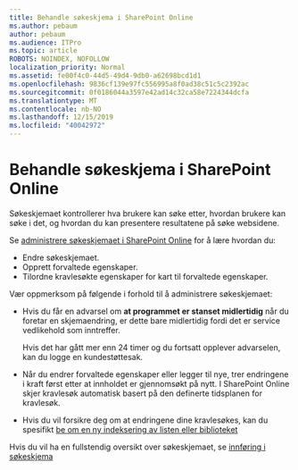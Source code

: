 ```yaml
---
title: Behandle søkeskjema i SharePoint Online
ms.author: pebaum
author: pebaum
ms.audience: ITPro
ms.topic: article
ROBOTS: NOINDEX, NOFOLLOW
localization_priority: Normal
ms.assetid: fe00f4c0-44d5-49d4-9db0-a62698bcd1d1
ms.openlocfilehash: 9836cf139e97fc556995a8f0ad38c51c5c2392ac
ms.sourcegitcommit: 0f0186044a3597e42ad14c32ca58e7224344dcfa
ms.translationtype: MT
ms.contentlocale: nb-NO
ms.lasthandoff: 12/15/2019
ms.locfileid: "40042972"
---
```

# <a name="manage-search-schema-in-sharepoint-online"></a>Behandle søkeskjema i SharePoint Online

Søkeskjemaet kontrollerer hva brukere kan søke etter, hvordan brukere kan søke i det, og hvordan du kan presentere resultatene på søke websidene. 

Se [administrere søkeskjemaet i SharePoint Online](https://docs.microsoft.com/sharepoint/manage-search-schema) for å lære hvordan du: 
- Endre søkeskjemaet.
- Opprett forvaltede egenskaper.
- Tilordne kravlesøkte egenskaper for kart til forvaltede egenskaper.

Vær oppmerksom på følgende i forhold til å administrere søkeskjemaet:

- Hvis du får en advarsel om **at programmet er stanset midlertidig** når du foretar en skjemaendring, er dette bare midlertidig fordi det er service vedlikehold som inntreffer. 

    Hvis det har gått mer enn 24 timer og du fortsatt opplever advarselen, kan du logge en kundestøttesak.
- Når du endrer forvaltede egenskaper eller legger til nye, trer endringene i kraft først etter at innholdet er gjennomsøkt på nytt. I SharePoint Online skjer kravlesøk automatisk basert på den definerte tidsplanen for kravlesøk.
- Hvis du vil forsikre deg om at endringene dine kravlesøkes, kan du spesifikt [be om en ny indeksering av listen eller biblioteket](https://docs.microsoft.com/sharepoint/manage-search-schema#request-re-indexing-of-a-document-library-or-list) 

Hvis du vil ha en fullstendig oversikt over søkeskjemaet, se [innføring i søkeskjema](https://blogs.technet.microsoft.com/tothesharepoint/2012/11/25/introducing-search-schema-for-sharepoint-2013/) 


